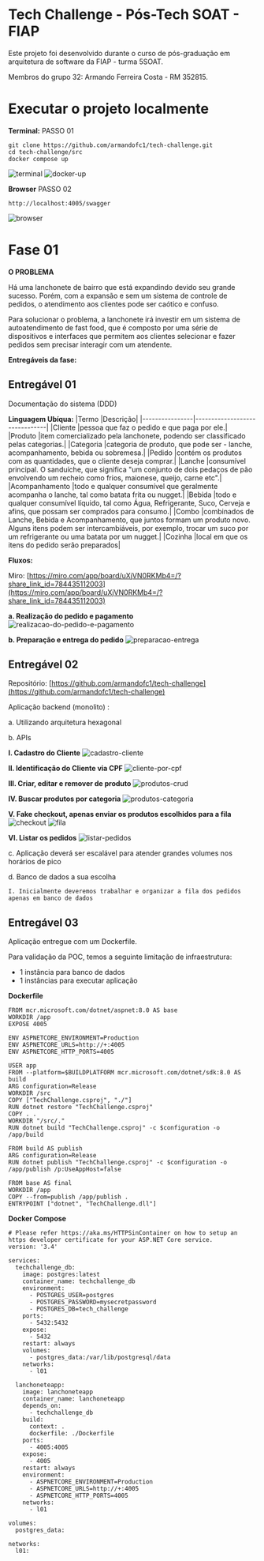 # Tech Challenge - Pós-Tech SOAT - FIAP

Este projeto foi desenvolvido durante o curso de pós-graduação em arquitetura de software da FIAP - turma 5SOAT.

Membros do grupo 32: Armando Ferreira Costa - RM 352815.

# Executar o projeto localmente

**Terminal:**
PASSO 01
```
git clone https://github.com/armandofc1/tech-challenge.git
cd tech-challenge/src
docker compose up
```
![terminal](images/terminal.png)
![docker-up](images/docker_up.png)

**Browser**
PASSO 02
```
http://localhost:4005/swagger
```
![browser](images/browser.png)

# Fase 01

**O PROBLEMA**

Há uma lanchonete de bairro que está expandindo devido seu grande sucesso. Porém, com a expansão e sem um sistema de controle de pedidos, o atendimento aos clientes pode ser caótico e confuso.

Para solucionar o problema, a lanchonete irá investir em um sistema de autoatendimento de fast food, que é composto por uma série de dispositivos e interfaces que permitem aos clientes selecionar e fazer pedidos sem precisar interagir com um atendente.                      

**Entregáveis da fase:**

## Entregável 01

Documentação do sistema (DDD)

**Linguagem Ubíqua:**
|Termo           |Descrição|
|----------------|-------------------------------|
|Cliente |pessoa que faz o pedido e que paga por ele.|
|Produto |item comercializado pela lanchonete, podendo ser classificado pelas categorias.|
|Categoria |categoria de produto, que pode ser - lanche, acompanhamento, bebida ou sobremesa.|
|Pedido |contém os produtos  com as quantidades, que o cliente deseja comprar.|
|Lanche |consumível principal. O sanduíche, que significa "um conjunto de dois pedaços de pão envolvendo um recheio como frios, maionese, queijo, carne etc".|
|Acompanhamento |todo e qualquer consumível que geralmente acompanha o lanche, tal como batata frita ou nugget.|
|Bebida |todo e qualquer consumível líquido, tal como Água, Refrigerante, Suco, Cerveja e afins, que possam ser comprados para consumo.|
|Combo |combinados de Lanche, Bebida e Acompanhamento, que juntos formam um produto novo. Alguns itens podem ser intercambiáveis, por exemplo, trocar um suco por um refrigerante ou uma batata por um nugget.|
|Cozinha |local em que os itens do pedido serão preparados|
 
**Fluxos:**

Miro: [https://miro.com/app/board/uXjVN0RKMb4=/?share_link_id=784435112003](https://miro.com/app/board/uXjVN0RKMb4=/?share_link_id=784435112003)

**a. Realização do pedido e pagamento**
![realizacao-do-pedido-e-pagamento](images/pedidos_pagamentos.PNG)

**b. Preparação e entrega do pedido**
![preparacao-entrega](images/preparacao_entrega.PNG)

## Entregável 02

Repositório: [https://github.com/armandofc1/tech-challenge](https://github.com/armandofc1/tech-challenge)

Aplicação backend (monolito) :

a. Utilizando arquitetura hexagonal

b. APIs

**I. Cadastro do Cliente**
![cadastro-cliente](images/cadastro_de_cliente.png)

**II. Identificação do Cliente via CPF**
![cliente-por-cpf](images/identificacao_por_cpf.png)

**III. Criar, editar e remover de produto**
![produtos-crud](images/produtos_crud.png)

**IV. Buscar produtos por categoria**
![produtos-categoria](images/produtos-categoria.png)

**V. Fake checkout, apenas enviar os produtos escolhidos para a fila**
![checkout](images/checkout.png)
![fila](images/fila.PNG)

**VI. Listar os pedidos**
![listar-pedidos](images/listar_pedidos.png)

c. Aplicação deverá ser escalável para atender grandes volumes nos horários de pico

d. Banco de dados a sua escolha
```
I. Inicialmente deveremos trabalhar e organizar a fila dos pedidos apenas em banco de dados
```

## Entregável 03

Aplicação entregue com um Dockerfile.

Para validação da POC, temos a seguinte limitação de infraestrutura:
- 1 instância para banco de dados
- 1 instâncias para executar aplicação

**Dockerfile**
```
FROM mcr.microsoft.com/dotnet/aspnet:8.0 AS base
WORKDIR /app
EXPOSE 4005

ENV ASPNETCORE_ENVIRONMENT=Production
ENV ASPNETCORE_URLS=http://+:4005
ENV ASPNETCORE_HTTP_PORTS=4005

USER app
FROM --platform=$BUILDPLATFORM mcr.microsoft.com/dotnet/sdk:8.0 AS build
ARG configuration=Release
WORKDIR /src
COPY ["TechChallenge.csproj", "./"]
RUN dotnet restore "TechChallenge.csproj"
COPY . .
WORKDIR "/src/."
RUN dotnet build "TechChallenge.csproj" -c $configuration -o /app/build

FROM build AS publish
ARG configuration=Release
RUN dotnet publish "TechChallenge.csproj" -c $configuration -o /app/publish /p:UseAppHost=false

FROM base AS final
WORKDIR /app
COPY --from=publish /app/publish .
ENTRYPOINT ["dotnet", "TechChallenge.dll"]

```
**Docker Compose**
```
# Please refer https://aka.ms/HTTPSinContainer on how to setup an https developer certificate for your ASP.NET Core service.
version: '3.4'

services:
  techchallenge_db:
    image: postgres:latest
    container_name: techchallenge_db
    environment:
      - POSTGRES_USER=postgres
      - POSTGRES_PASSWORD=mysecretpassword
      - POSTGRES_DB=tech_challenge
    ports:
      - 5432:5432
    expose: 
      - 5432
    restart: always
    volumes:
      - postgres_data:/var/lib/postgresql/data
    networks:
      - l01
      
  lanchoneteapp:
    image: lanchoneteapp
    container_name: lanchoneteapp
    depends_on:
      - techchallenge_db
    build:
      context: .
      dockerfile: ./Dockerfile
    ports:
      - 4005:4005
    expose: 
      - 4005
    restart: always
    environment:
      - ASPNETCORE_ENVIRONMENT=Production
      - ASPNETCORE_URLS=http://+:4005
      - ASPNETCORE_HTTP_PORTS=4005
    networks:
      - l01

volumes:
  postgres_data:

networks: 
  l01:
  
```
